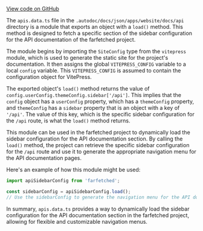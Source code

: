 [View code on GitHub](https://github.com/igorkamyshev/farfetched/.autodoc/docs/json/apps/website/docs/api)

The `apis.data.ts` file in the `.autodoc/docs/json/apps/website/docs/api` directory is a module that exports an object with a `load()` method. This method is designed to fetch a specific section of the sidebar configuration for the API documentation of the farfetched project.

The module begins by importing the `SiteConfig` type from the `vitepress` module, which is used to generate the static site for the project's documentation. It then assigns the global `VITEPRESS_CONFIG` variable to a local `config` variable. This `VITEPRESS_CONFIG` is assumed to contain the configuration object for VitePress.

The exported object's `load()` method returns the value of `config.userConfig.themeConfig.sidebar['/api']`. This implies that the `config` object has a `userConfig` property, which has a `themeConfig` property, and `themeConfig` has a `sidebar` property that is an object with a key of `'/api'`. The value of this key, which is the specific sidebar configuration for the `/api` route, is what the `load()` method returns.

This module can be used in the farfetched project to dynamically load the sidebar configuration for the API documentation section. By calling the `load()` method, the project can retrieve the specific sidebar configuration for the `/api` route and use it to generate the appropriate navigation menu for the API documentation pages.

Here's an example of how this module might be used:

```javascript
import apiSidebarConfig from 'farfetched';

const sidebarConfig = apiSidebarConfig.load();
// Use the sidebarConfig to generate the navigation menu for the API documentation pages
```

In summary, `apis.data.ts` provides a way to dynamically load the sidebar configuration for the API documentation section in the farfetched project, allowing for flexible and customizable navigation menus.
